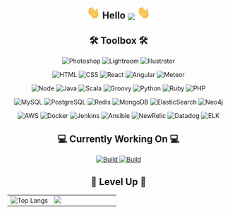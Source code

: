 <!-- Hello -->
<h2 align="center"><img src="https://raw.githubusercontent.com/aakhtar3/aakhtar3/main/img/wave.gif" width="30px"> Hello <img align="center" src="https://visitor-badge.glitch.me/badge?page_id=aakhtar3.aakhtar3"/> <img src="https://raw.githubusercontent.com/aakhtar3/aakhtar3/main/img/wave.gif" width="30px"></h2>

<!-- Skills -->
<h2 align="center">🛠 Toolbox 🛠</h2>
<!-- Adobe -->
<p align="center">
    <img alt="Photoshop" src="https://img.shields.io/badge/Photoshop-informational?&logo=adobe-photoshop&color=151515&logoColor=79ff97&style=for-the-badge">
    <img alt="Lightroom" src="https://img.shields.io/badge/Lightroom-informational?&logo=adobe-lightroom-cc&color=151515&logoColor=79ff97&style=for-the-badge">
    <img alt="Illustrator" src="https://img.shields.io/badge/Illustrator-informational?&logo=adobe-illustrator&color=151515&logoColor=79ff97&style=for-the-badge">
</p>
<!-- Web -->
<p align="center">
    <img alt="HTML" src="https://img.shields.io/badge/HTML-informational?&logo=html5&color=151515&logoColor=79ff97&style=for-the-badge">
    <img alt="CSS" src="https://img.shields.io/badge/CSS-informational?&logo=css3&color=151515&logoColor=79ff97&style=for-the-badge">
    <img alt="React" src="https://img.shields.io/badge/React.js-informational?&logo=react&color=151515&logoColor=79ff97&style=for-the-badge">
    <img alt="Angular" src="https://img.shields.io/badge/Angular.js-informational?&logo=angular&color=151515&logoColor=79ff97&style=for-the-badge">
    <img alt="Meteor" src="https://img.shields.io/badge/Meteor.js-informational?&logo=meteor&color=151515&logoColor=79ff97&style=for-the-badge">
</p>
<!-- App -->
<p align="center">
    <img alt="Node" src="https://img.shields.io/badge/Node.js-informational?&logo=node.js&color=151515&logoColor=79ff97&style=for-the-badge">
    <img alt="Java" src="https://img.shields.io/badge/Java-informational?&logo=java&color=151515&logoColor=79ff97&style=for-the-badge">
    <img alt="Scala" src="https://img.shields.io/badge/Scala-informational?&logo=scala&color=151515&logoColor=79ff97&style=for-the-badge">
    <img alt="Groovy" src="https://img.shields.io/badge/Groovy-informational?&logo=groovy&color=151515&logoColor=79ff97&style=for-the-badge">
    <img alt="Python" src="https://img.shields.io/badge/Python-informational?&logo=python&color=151515&logoColor=79ff97&style=for-the-badge">
    <img alt="Ruby" src="https://img.shields.io/badge/Ruby-informational?&logo=ruby&color=151515&logoColor=79ff97&style=for-the-badge">
    <img alt="PHP" src="https://img.shields.io/badge/PHP-informational?&logo=php&color=151515&logoColor=79ff97&style=for-the-badge">
</p>
<!-- Data -->
<p align="center">
    <img alt="MySQL" src="https://img.shields.io/badge/MySQL-informational?&logo=mysql&color=151515&logoColor=79ff97&style=for-the-badge">
    <img alt="PostgreSQL" src="https://img.shields.io/badge/PostgreSQL-informational?&logo=postgresql&color=151515&logoColor=79ff97&style=for-the-badge">
    <img alt="Redis" src="https://img.shields.io/badge/Redis-informational?&logo=redis&color=151515&logoColor=79ff97&style=for-the-badge">
    <img alt="MongoDB" src="https://img.shields.io/badge/MongoDB-informational?&logo=mongodb&color=151515&logoColor=79ff97&style=for-the-badge">
    <img alt="ElasticSearch" src="https://img.shields.io/badge/ElasticSearch-informational?&logo=elastic&color=151515&logoColor=79ff97&style=for-the-badge">
    <img alt="Neo4j" src="https://img.shields.io/badge/Neo4j-informational?&logo=neo4j&color=151515&logoColor=79ff97&style=for-the-badge">
</p>
<!-- DevOps -->
<p align="center">
    <img alt="AWS" src="https://img.shields.io/badge/AWS-informational?&logo=amazon-aws&color=151515&logoColor=79ff97&style=for-the-badge">
    <img alt="Docker" src="https://img.shields.io/badge/Docker-informational?&logo=docker&color=151515&logoColor=79ff97&style=for-the-badge">
    <img alt="Jenkins" src="https://img.shields.io/badge/Jenkins-informational?&logo=jenkins&color=151515&logoColor=79ff97&style=for-the-badge">
    <img alt="Ansible" src="https://img.shields.io/badge/Ansible-informational?&logo=ansible&color=151515&logoColor=79ff97&style=for-the-badge">
    <img alt="NewRelic" src="https://img.shields.io/badge/New_Relic-informational?&logo=new-relic&color=151515&logoColor=79ff97&style=for-the-badge">
    <img alt="Datadog" src="https://img.shields.io/badge/Datadog-informational?&logo=datadog&color=151515&logoColor=79ff97&style=for-the-badge">
    <img alt="ELK" src="https://img.shields.io/badge/ELK-informational?&logo=elastic-stack&color=151515&logoColor=79ff97&style=for-the-badge">
</p>

<!-- Working on -->
<h2 align="center">💻 Currently Working On 💻</h2>

<p align="center">
    <a href="https://github.com/disneystreaming/automated-cloud-advisor">
        <img alt="Build" src="https://github-readme-stats.vercel.app/api/pin/?username=disneystreaming&repo=automated-cloud-advisor&theme=dark&cache_seconds=86400">
    </a>
    <a href="https://github.com/donnemartin/awesome-aws">
        <img alt="Build" src="https://github-readme-stats.vercel.app/api/pin/?username=donnemartin&repo=awesome-aws&theme=dark&cache_seconds=86400">
    </a>
</p>

<h2 align="center">👾 Level Up 👾</h2>

<table><tr><td width="40%">
    <img alt="Top Langs" src="https://github-readme-stats.vercel.app/api/top-langs/?username=aakhtar3&langs_count=10&theme=dark&cache_seconds=1&layout=compact&hide=jupyter notebook">
</td><td width="60%">
    <img src="https://github-readme-stats.vercel.app/api?username=aakhtar3&theme=dark&show_icons=true&cache_seconds=86400"/>
</td></tr></table>
